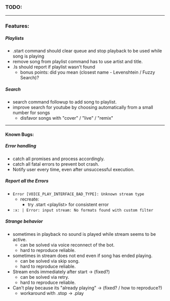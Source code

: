 ### **TODO:** ###

---

### Features: ###

##### Playlists #####
- .start command should clear queue and stop playback to be used while song is playing
- remove song from playlist command has to use artist and title. 
- .ls should report if playlist wasn't found
	- bonus points: did you mean (closest name - Levenshtein / Fuzzy Search)?

##### Search #####
- search command followup to add song to playlist.
- improve search for youtube by choosing automatically from a small number for songs
	- disfavor songs with "cover" / "live" / "remix"

---

#### Known Bugs: ####

##### Error handling #####
- catch all promises and process accordingly.
- catch all fatal errors to prevent bot crash.
- Notify user every time, even after unsuccessful execution.

##### Report all the Errors ####
- `Error [VOICE_PLAY_INTERFACE_BAD_TYPE]: Unknown stream type`
	- recreate:
		- try .start &lt;playlist&gt; for consistent error
- `:x: | Error: input stream: No formats found with custom filter`

##### Strange behavior #####
- sometimes in playback no sound is played while stream seems to be active.
	- can be solved via voice reconnect of the bot.
	- hard to reproduce reliable.
- sometimes in stream does not end even if song has ended playing.
	- can be solved via skip song.
	- hard to reproduce reliable.
- Stream ends immediately after start -> (fixed?)
	- can be solved via retry.
	- hard to reproduce reliable.
- Can't play because its "already playing" -> (fixed? / how to reproduce?)
	- workaround with .stop -> .play
